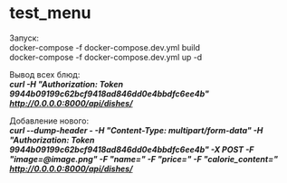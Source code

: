 # test_menu

Запуск:<br/>
docker-compose -f docker-compose.dev.yml build<br/>
docker-compose -f docker-compose.dev.yml up -d<br/>

Вывод всех блюд:<br/>
***curl -H "Authorization: Token 9944b09199c62bcf9418ad846dd0e4bbdfc6ee4b" http://0.0.0.0:8000/api/dishes/***

Добавление нового:<br/>
***curl --dump-header - -H "Content-Type: multipart/form-data" -H "Authorization: Token 9944b09199c62bcf9418ad846dd0e4bbdfc6ee4b" -X POST -F "image=@image.png" -F "name=" -F "price=" -F "calorie_content=" http://0.0.0.0:8000/api/dishes/***
